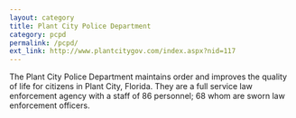 ```yaml
---
layout: category
title: Plant City Police Department
category: pcpd
permalink: /pcpd/
ext_link: http://www.plantcitygov.com/index.aspx?nid=117
---
```


The Plant City Police Department maintains order and improves the quality of life for citizens in Plant City, Florida. They are a full service law enforcement agency with a staff of 86 personnel; 68 whom are sworn law enforcement officers.

